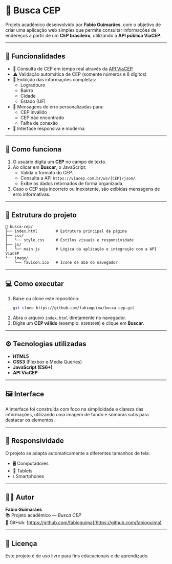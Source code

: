 # 📍 Busca CEP

Projeto acadêmico desenvolvido por **Fabio Guimarães**, com o objetivo de criar uma aplicação web simples que permite consultar informações de endereços a partir de um **CEP brasileiro**, utilizando a **API pública ViaCEP**.

---

## 🚀 Funcionalidades

- 🔎 Consulta de CEP em tempo real através da [API ViaCEP](https://viacep.com.br/)
- ⚠️ Validação automática de CEP (somente números e 8 dígitos)
- 🧾 Exibição das informações completas:
  - Logradouro  
  - Bairro  
  - Cidade  
  - Estado (UF)
- 💬 Mensagens de erro personalizadas para:
  - CEP inválido  
  - CEP não encontrado  
  - Falha de conexão
- 📱 Interface responsiva e moderna

---

## 🧠 Como funciona

1. O usuário digita um **CEP** no campo de texto.  
2. Ao clicar em **Buscar**, o JavaScript:
   - Valida o formato do CEP.
   - Consulta a API `https://viacep.com.br/ws/{CEP}/json/`.
   - Exibe os dados retornados de forma organizada.
3. Caso o CEP seja incorreto ou inexistente, são exibidas mensagens de erro informativas.

---

## 🧩 Estrutura do projeto

```
📁 busca-cep/
├── index.html        # Estrutura principal da página
├── css/
│   └── style.css     # Estilos visuais e responsividade
├── js/
│   └── main.js       # Lógica da aplicação e integração com a API ViaCEP
└── image/
    └── favicon.ico   # Ícone da aba do navegador
```

---

## 💻 Como executar

1. Baixe ou clone este repositório:
   ```bash
   git clone https://github.com/fabioguima/busca-cep.git
   ```
2. Abra o arquivo `index.html` diretamente no navegador.  
3. Digite um **CEP válido** (exemplo: `01001000`) e clique em **Buscar**.

---

## ⚙️ Tecnologias utilizadas

- **HTML5**
- **CSS3** (Flexbox e Media Queries)
- **JavaScript (ES6+)**
- **API ViaCEP**

---

## 🖼️ Interface

A interface foi construída com foco na simplicidade e clareza das informações, utilizando uma imagem de fundo e sombras sutis para destacar os elementos.

---

## 📱 Responsividade

O projeto se adapta automaticamente a diferentes tamanhos de tela:
- 🖥️ Computadores
- 📱 Tablets
- 📞 Smartphones

---

## 👨‍💻 Autor

**Fabio Guimarães**  
📚 Projeto acadêmico — *Busca CEP*  
💼 GitHub: [https://github.com/fabioguima](https://github.com/fabioguima)

---

## 📝 Licença

Este projeto é de uso livre para fins educacionais e de aprendizado.

